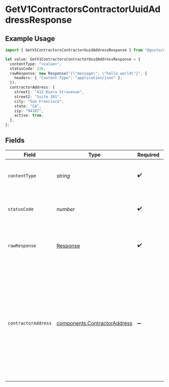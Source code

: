 # GetV1ContractorsContractorUuidAddressResponse

## Example Usage

```typescript
import { GetV1ContractorsContractorUuidAddressResponse } from "@gusto/embedded-api/models/operations";

let value: GetV1ContractorsContractorUuidAddressResponse = {
  contentType: "<value>",
  statusCode: 226,
  rawResponse: new Response("{\"message\": \"hello world\"}", {
    headers: { "Content-Type": "application/json" },
  }),
  contractorAddress: {
    street1: "412 Kiera Stravenue",
    street2: "Suite 391",
    city: "San Francisco",
    state: "CA",
    zip: "94107",
    active: true,
  },
};
```

## Fields

| Field                                                                                                                                                    | Type                                                                                                                                                     | Required                                                                                                                                                 | Description                                                                                                                                              | Example                                                                                                                                                  |
| -------------------------------------------------------------------------------------------------------------------------------------------------------- | -------------------------------------------------------------------------------------------------------------------------------------------------------- | -------------------------------------------------------------------------------------------------------------------------------------------------------- | -------------------------------------------------------------------------------------------------------------------------------------------------------- | -------------------------------------------------------------------------------------------------------------------------------------------------------- |
| `contentType`                                                                                                                                            | *string*                                                                                                                                                 | :heavy_check_mark:                                                                                                                                       | HTTP response content type for this operation                                                                                                            |                                                                                                                                                          |
| `statusCode`                                                                                                                                             | *number*                                                                                                                                                 | :heavy_check_mark:                                                                                                                                       | HTTP response status code for this operation                                                                                                             |                                                                                                                                                          |
| `rawResponse`                                                                                                                                            | [Response](https://developer.mozilla.org/en-US/docs/Web/API/Response)                                                                                    | :heavy_check_mark:                                                                                                                                       | Raw HTTP response; suitable for custom response parsing                                                                                                  |                                                                                                                                                          |
| `contractorAddress`                                                                                                                                      | [components.ContractorAddress](../../models/components/contractoraddress.md)                                                                             | :heavy_minus_sign:                                                                                                                                       | Example response                                                                                                                                         | {<br/>"street_1": "412 Kiera Stravenue",<br/>"street_2": "Suite 391",<br/>"city": "San Francisco",<br/>"state": "CA",<br/>"zip": "94107",<br/>"country": "USA",<br/>"active": true<br/>} |